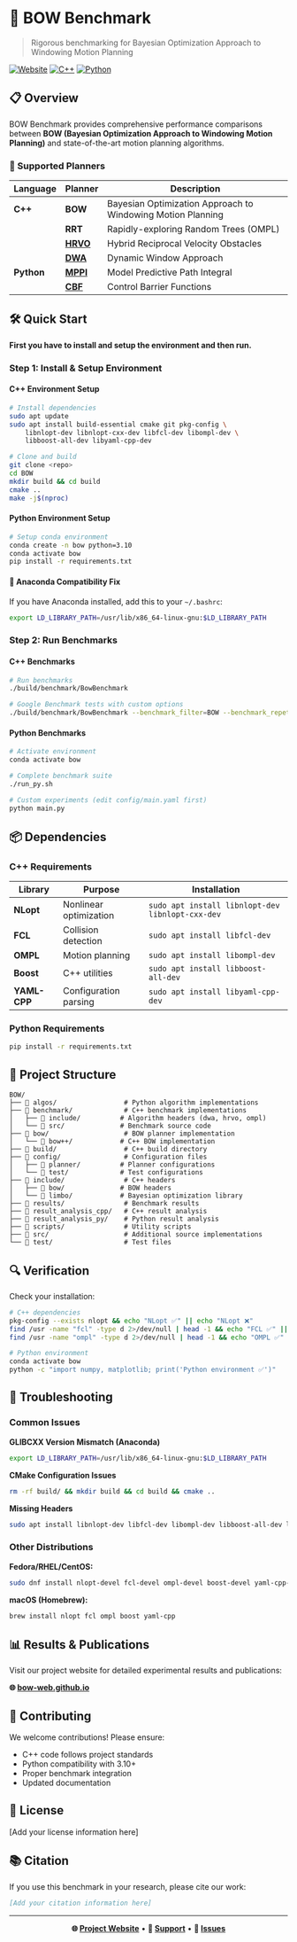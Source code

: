 # 🎯 BOW Benchmark
> Rigorous benchmarking for Bayesian Optimization Approach to Windowing Motion Planning

[![Website](https://img.shields.io/badge/🌐-Project%20Website-blue)](https://bow-web.github.io)
[![C++](https://img.shields.io/badge/C++-17-blue.svg)](https://isocpp.org/)
[![Python](https://img.shields.io/badge/Python-3.10+-blue.svg)](https://python.org/)

## 📋 Overview

BOW Benchmark provides comprehensive performance comparisons between **BOW (Bayesian Optimization Approach to Windowing Motion Planning)** and state-of-the-art motion planning algorithms.

### 🚀 Supported Planners

| Language | Planner | Description |
|----------|---------|-------------|
| **C++** | **BOW** | Bayesian Optimization Approach to Windowing Motion Planning |
| | **RRT** | Rapidly-exploring Random Trees (OMPL) |
| | **[HRVO](https://github.com/steakhouserodriguez/HRVO-python.git)** | Hybrid Reciprocal Velocity Obstacles |
| | **[DWA](https://github.com/onlytailei/CppRobotics/blob/master/src/dynamic_window_approach.cpp)** | Dynamic Window Approach |
| **Python** | **[MPPI](https://github.com/kohonda/mppi_playground.git)** | Model Predictive Path Integral |
| | **[CBF](https://github.com/mit-ll-trusted-autonomy/cbfToolbox.git)** | Control Barrier Functions |

## 🛠️ Quick Start

**First you have to install and setup the environment and then run.**

### Step 1: Install & Setup Environment

#### C++ Environment Setup

```bash
# Install dependencies
sudo apt update
sudo apt install build-essential cmake git pkg-config \
    libnlopt-dev libnlopt-cxx-dev libfcl-dev libompl-dev \
    libboost-all-dev libyaml-cpp-dev

# Clone and build
git clone <repo>
cd BOW
mkdir build && cd build
cmake ..
make -j$(nproc)
```

#### Python Environment Setup

```bash
# Setup conda environment
conda create -n bow python=3.10
conda activate bow
pip install -r requirements.txt
```

#### 🔧 Anaconda Compatibility Fix

If you have Anaconda installed, add this to your `~/.bashrc`:

```bash
export LD_LIBRARY_PATH=/usr/lib/x86_64-linux-gnu:$LD_LIBRARY_PATH
```

### Step 2: Run Benchmarks

#### C++ Benchmarks

```bash
# Run benchmarks
./build/benchmark/BowBenchmark

# Google Benchmark tests with custom options
./build/benchmark/BowBenchmark --benchmark_filter=BOW --benchmark_repetitions=10
```

#### Python Benchmarks

```bash
# Activate environment
conda activate bow

# Complete benchmark suite
./run_py.sh

# Custom experiments (edit config/main.yaml first)
python main.py
```

## 📦 Dependencies

### C++ Requirements

| Library | Purpose | Installation |
|---------|---------|--------------|
| **NLopt** | Nonlinear optimization | `sudo apt install libnlopt-dev libnlopt-cxx-dev` |
| **FCL** | Collision detection | `sudo apt install libfcl-dev` |
| **OMPL** | Motion planning | `sudo apt install libompl-dev` |
| **Boost** | C++ utilities | `sudo apt install libboost-all-dev` |
| **YAML-CPP** | Configuration parsing | `sudo apt install libyaml-cpp-dev` |

### Python Requirements

```bash
pip install -r requirements.txt
```

## 📁 Project Structure

```
BOW/
├── 📂 algos/                 # Python algorithm implementations
├── 📂 benchmark/             # C++ benchmark implementations
│   ├── 📂 include/          # Algorithm headers (dwa, hrvo, ompl)
│   └── 📂 src/              # Benchmark source code
├── 📂 bow/                   # BOW planner implementation
│   └── 📂 bow++/            # C++ BOW implementation
├── 📂 build/                 # C++ build directory
├── 📂 config/                # Configuration files
│   ├── 📂 planner/          # Planner configurations
│   └── 📂 test/             # Test configurations
├── 📂 include/               # C++ headers
│   ├── 📂 bow/              # BOW headers
│   └── 📂 limbo/            # Bayesian optimization library
├── 📂 results/               # Benchmark results
├── 📂 result_analysis_cpp/   # C++ result analysis
├── 📂 result_analysis_py/    # Python result analysis
├── 📂 scripts/               # Utility scripts
├── 📂 src/                   # Additional source implementations
└── 📂 test/                  # Test files
```

## 🔍 Verification

Check your installation:

```bash
# C++ dependencies
pkg-config --exists nlopt && echo "NLopt ✅" || echo "NLopt ❌"
find /usr -name "fcl" -type d 2>/dev/null | head -1 && echo "FCL ✅" || echo "FCL ❌"
find /usr -name "ompl" -type d 2>/dev/null | head -1 && echo "OMPL ✅" || echo "OMPL ❌"

# Python environment
conda activate bow
python -c "import numpy, matplotlib; print('Python environment ✅')"
```

## 🐛 Troubleshooting

### Common Issues

**GLIBCXX Version Mismatch (Anaconda)**
```bash
export LD_LIBRARY_PATH=/usr/lib/x86_64-linux-gnu:$LD_LIBRARY_PATH
```

**CMake Configuration Issues**
```bash
rm -rf build/ && mkdir build && cd build && cmake ..
```

**Missing Headers**
```bash
sudo apt install libnlopt-dev libfcl-dev libompl-dev libboost-all-dev libyaml-cpp-dev
```

### Other Distributions

**Fedora/RHEL/CentOS:**
```bash
sudo dnf install nlopt-devel fcl-devel ompl-devel boost-devel yaml-cpp-devel
```

**macOS (Homebrew):**
```bash
brew install nlopt fcl ompl boost yaml-cpp
```

## 📊 Results & Publications

Visit our project website for detailed experimental results and publications:

**🌐 [bow-web.github.io](https://bow-web.github.io)**

## 🤝 Contributing

We welcome contributions! Please ensure:
- C++ code follows project standards
- Python compatibility with 3.10+
- Proper benchmark integration
- Updated documentation

## 📄 License

[Add your license information here]

## 📚 Citation

If you use this benchmark in your research, please cite our work:

```bibtex
[Add your citation information here]
```

---

<div align="center">

**🌐 [Project Website](https://bow-web.github.io)** • **📧 [Support](mailto:your-email@domain.com)** • **🐛 [Issues](https://github.com/your-repo/issues)**

</div>
